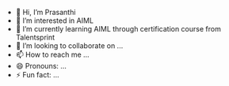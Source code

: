 - 👋 Hi, I’m Prasanthi
- 👀 I’m interested in AIML
- 🌱 I’m currently learning AIML through certification course from Talentsprint
- 💞️ I’m looking to collaborate on ...
- 📫 How to reach me ...
- 😄 Pronouns: ...
- ⚡ Fun fact: ...

<!---
Prashaiml/Prashaiml is a ✨ special ✨ repository because its `README.md` (this file) appears on your GitHub profile.
You can click the Preview link to take a look at your changes.
--->
